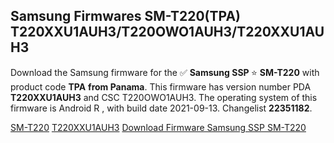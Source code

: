 <h2>Samsung Firmwares SM-T220(TPA) T220XXU1AUH3/T220OWO1AUH3/T220XXU1AUH3</h2>
Download the Samsung firmware for the ✅ <strong>Samsung SSP </strong> ⭐ <strong>SM-T220</strong> with product code <strong>TPA</strong> <strong> from Panama</strong>. This firmware has version number PDA <strong>T220XXU1AUH3</strong> and CSC T220OWO1AUH3. The operating system of this firmware is Android R , with build date 2021-09-13. Changelist <strong>22351182</strong>.


[SM-T220](https://samfirm.shop/samsung/model/SM-T220)
[T220XXU1AUH3](https://samfirm.shop/samsung/pda/T220XXU1AUH3)
[Download Firmware Samsung SSP SM-T220](https://samfirm.shop/samsung/firmware/455530)
